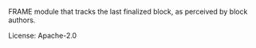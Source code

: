 FRAME module that tracks the last finalized block, as perceived by block authors.

License: Apache-2.0
